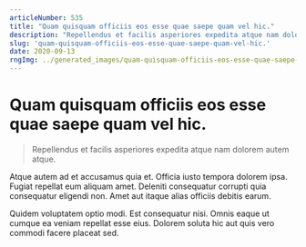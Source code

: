 ```yaml
---
articleNumber: 535
title: "Quam quisquam officiis eos esse quae saepe quam vel hic."
description: "Repellendus et facilis asperiores expedita atque nam dolorem autem atque."
slug: 'quam-quisquam-officiis-eos-esse-quae-saepe-quam-vel-hic.'
date: 2020-09-13
rngImg: ../generated_images/quam-quisquam-officiis-eos-esse-quae-saepe-quam-vel-hic..jpg
---
```


# Quam quisquam officiis eos esse quae saepe quam vel hic.

> Repellendus et facilis asperiores expedita atque nam dolorem autem atque.

Atque autem ad et accusamus quia et. Officia iusto tempora dolorem ipsa. Fugiat repellat eum aliquam amet. Deleniti consequatur corrupti quia consequatur eligendi non. Amet aut itaque alias officiis debitis earum.
 Quidem voluptatem optio modi. Est consequatur nisi. Omnis eaque ut cumque ea veniam repellat esse eius. Dolorem soluta hic aut quis vero commodi facere placeat sed.
